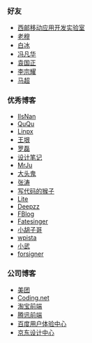 ### 好友 - [西邮移动应用开发实验室](http://xiyoumobile.com/) - [老穆](http://blog.sina.com.cn/u/1310602621) - [白冰](http://blazeice.com/) - [冯凡华](https://blog.feofan.me/) - [袁国正](https://coderyuan.com/) - [李宗耀](http://www.ifmicro.com/)  - [马超](http://alision.top/) ### 优秀博客 - [IIsNan](http://notes.iissnan.com/) - [QuQu](https://imququ.com/) - [Linpx](https://www.linpx.com/) - [王垠](http://www.yinwang.org/) - [罗磊](https://luolei.org/) - [设计笔记](https://biji.io/) - [MrJu](https://mrju.cn/) - [大头鬼](http://blog.csdn.net/lzyzsd) - [张涛](https://kymjs.com/) - [写代码的猴子](http://jaeger.itscoder.com/) - [Lite](https://litesuits.com/) - [Deepzz](https://deepzz.com/) - [FBlog](http://www.9icode.net/) - [Fatesinger](https://fatesinger.com/) - [小胡子哥](http://www.barretlee.com/) - [wpista](https://jaguar.wpista.com/) - [小武](https://xuexb.com/) - [forsigner](http://forsigner.com/) ### 公司博客 - [美团](http://tech.meituan.com/) - [Coding.net](https://blog.coding.net/) - [淘宝前端](http://taobaofed.org/) - [腾讯前端](https://isux.tencent.com/) - [百度用户体验中心](http://mux.baidu.com/) - [京东设计中心](http://jdc.jd.com/)